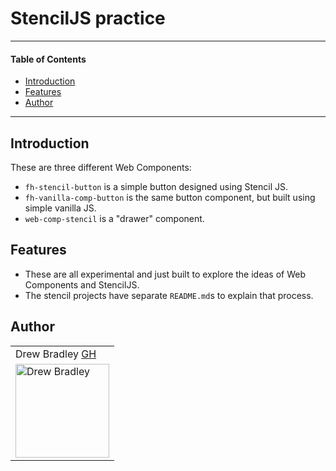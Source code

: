 # StencilJS practice
---
#### Table of Contents
- [Introduction](#Introduction)
- [Features](#Features)
- [Author](#Author)
---
## Introduction

These are three different Web Components:
- `fh-stencil-button` is a simple button designed using Stencil JS.
- `fh-vanilla-comp-button` is the same button component, but built using simple vanilla JS.
- `web-comp-stencil` is a "drawer" component.

## Features

- These are all experimental and just built to explore the ideas of Web Components and StencilJS.
- The stencil projects have separate `README.md`s to explain that process.

## Author
<table>
    <tr>
        <td> Drew Bradley <a href="https://github.com/DrewBradley">GH</td>
    </tr>
 <td><img src="https://avatars.githubusercontent.com/u/64617435?s=400&u=b01f8dbfd68b65ddd1d720d8525806f267a06426&v=4" alt="Drew Bradley"
 width="150" height="auto" /></td>
</table>
